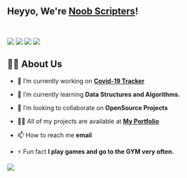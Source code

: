 ## Heyyo, We're <a href="redzoid.blogspot.com" target="_blank">Noob Scripters</a>!
<br/>

<p align="left">
<a href = "https://redzoid.blogspot.com"><img src="https://img.icons8.com/color/48/000000/blogger.png"/></a>
<a href = "https://youtube.com/channel/UCngpKD7UkgXICp32m_h-RQQ"><img src="https://img.icons8.com/color/48/000000/youtube-play.png"/></a>
<a href = "https://discord.gg/xeM8mCJ"><img src="https://img.icons8.com/color/48/000000/discord-new-logo.png"/></a>
<a href = "https://t.me/techgamefest"><img src="https://img.icons8.com/fluent/48/000000/telegram-app.png"/></a>

</p>

## 🙋‍♂️ About Us

- 🔭 I’m currently working on **[Covid-19 Tracker](https://covid-19-tracker-e4bda.web.app/)**

- 🌱 I’m currently learning **Data Structures and Algorithms.**

- 👯 I’m looking to collaborate on **OpenSource Projects**

- 👨‍💻 All of my projects are available at **[My Portfolio](https://github.com/ScripterSaurav)**

- 📫 How to reach me **email**

- ⚡ Fun fact **I play games and go to the GYM very often.**

<a href="https://github.com/Meghna-DAS/github-profile-views-counter">
    <img src="https://komarev.com/ghpvc/?username=Noob-Scripters">
</a>
